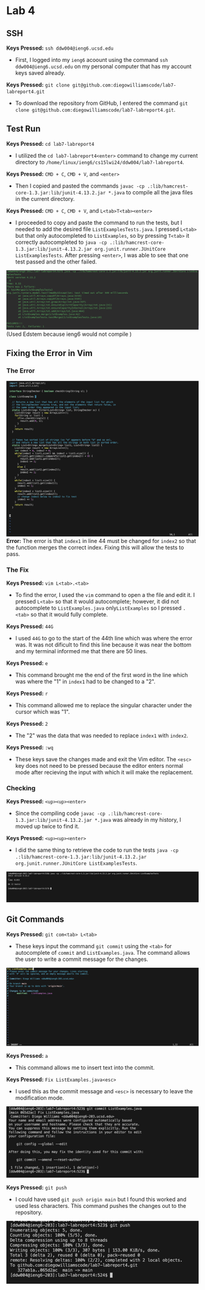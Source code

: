 # Lab 4
## SSH

**Keys Pressed:** `ssh ddw004@ieng6.ucsd.edu`
- First, I logged into my `ieng6` acoount using the command `ssh ddw004@ieng6.ucsd.edu` on my personal computer that has my account keys saved already.
  
**Keys Pressed:** `git clone git@github.com:diegowilliamscode/lab7-labreport4.git`
- To download the repository from GitHub, I entered the command `git clone git@github.com:diegowilliamscode/lab7-labreport4.git`.

## Test Run
**Keys Pressed:** `cd lab7-labreport4`
- I utilized the `cd lab7-labreport4<enter>` command to change my current directory to `/home/linux/ieng6/cs15lwi24/ddw004/lab7-labreport4`.
  
**Keys Pressed:** `CMD + C`, `CMD + V`, and `<enter>`
- Then I copied and pasted the commands `javac -cp .:lib/hamcrest-core-1.3.jar:lib/junit-4.13.2.jar *.java` to compile all the java files in the current directory.
  
**Keys Pressed:** `CMD + C`, `CMD + V`, and `L<tab>T<tab><enter>`
- I proceeded to copy and paste the command to run the tests, but I needed to add the desired file `ListExamplesTests.java`. I pressed `L<tab>` but that only autocompleted to `ListExamples`, so by pressing `T<tab>` it correctly autocompleted to `java -cp .:lib/hamcrest-core-1.3.jar:lib/junit-4.13.2.jar org.junit.runner.JUnitCore ListExamplesTests`. After pressing `<enter>`, I was able to see that one test passed and the other failed.
  
![Image](Tests-Failing.png)
(Used Edstem because ieng6 would not compile
)
## Fixing the Error in Vim

### The Error

![Image](Error.png)
**Error:** The error is that `index1` in line 44 must be changed for `index2` so that the function merges the correct index. Fixing this will allow the tests to pass.

### The Fix
**Keys Pressed:** `vim L<tab>.<tab>`
- To find the error, I used the `vim` command to open a the file and edit it. I pressed `L<tab>` so that it would autocomplete; however, it did not autocomplete to `ListExamples.java` only`ListExamples` so I pressed `.<tab>` so that it would fully complete.

**Keys Pressed:** `44G`
- I used `44G` to go to the start of the 44th line which was where the error was. It was not dificult to find this line because it was near the bottom and my terminal informed me that there are 50 lines.
  
**Keys Pressed:** `e`
- This command brought me the end of the first word in the line which was where the "1" in `index1` had to be changed to a "2".
  
**Keys Pressed:** `r`
- This command allowed me to replace the singular character under the cursor which was "1".
  
**Keys Pressed:** `2`
- The "2" was the data that was needed to replace `index1` with `index2`.
  
**Keys Pressed:** `:wq`
- These keys save the changes made and exit the Vim editor. The `<esc>` key does not need to be pressed because the editor enters normal mode after recieving the input with which it will make the replacement. 
  
### Checking
**Keys Pressed:** `<up><up><enter>`
- Since the compiling code `javac -cp .:lib/hamcrest-core-1.3.jar:lib/junit-4.13.2.jar *.java` was already in my history, I moved up twice to find it.
  
**Keys Pressed:** `<up><up><enter>`
- I did the same thing to retrieve the code to run the tests `java -cp .:lib/hamcrest-core-1.3.jar:lib/junit-4.13.2.jar org.junit.runner.JUnitCore ListExamplesTests`.
  
![Image](Tests-Passing.png)

## Git Commands

**Keys Pressed:** `git com<tab> L<tab>`
- These keys input the command `git commit` using the `<tab>` for autocomplete of `commit` and `ListExamples.java`. The command allows the user to write a commit message for the changes.

![Image](Git-Commit-Message.png)

**Keys Pressed:** `a`
- This command allows me to insert text into the commit.
  
**Keys Pressed:** `Fix ListExamples.java<esc>`
- I used this as the commit message and `<esc>` is necessary to leave the modification mode.
  
![Image](Git-Commit-Confirmation.png)

**Keys Pressed:** `git push`
- I could have used `git push origin main` but I found this worked and used less characters. This command pushes the changes out to the repository.
  
![Image](Git-Push.png)
